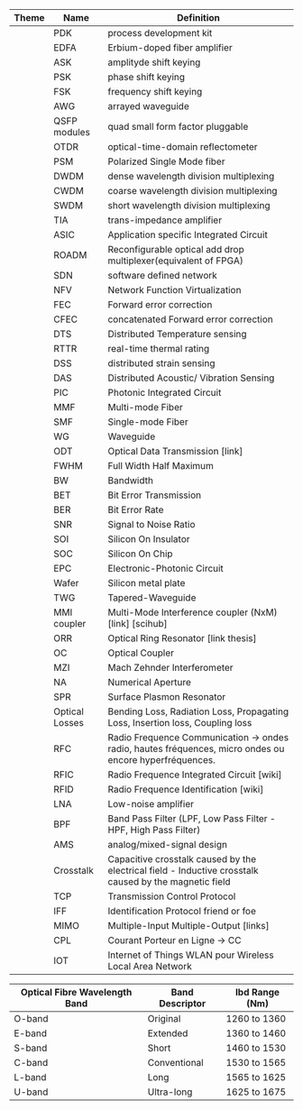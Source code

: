 | Theme        | Name           | Definition                                                                                                |
|--------------|----------------|-----------------------------------------------------------------------------------------------------------|
|              |PDK             | process development kit                                                                                   |
|              |EDFA            | Erbium-doped fiber amplifier                                                                                  |
|              |ASK             | amplityde shift keying                                                                                    |
|              |PSK             | phase shift keying                                                                                        |
|              |FSK             | frequency shift keying                                                                                    |
|              |AWG             | arrayed waveguide                                                                                         |
|              |QSFP modules    | quad small form factor pluggable                                                                          |
|              |OTDR            | optical-time-domain reflectometer                                                                         |
|              |PSM             | Polarized Single Mode fiber                                                                               |
|              |DWDM            | dense wavelength division multiplexing                                                                    |
|              |CWDM            | coarse wavelength division multiplexing                                                                   |
|              |SWDM            | short wavelength division multiplexing                                                                    |
|              |TIA             | trans-impedance amplifier                                                                                 |
|              |ASIC            | Application specific Integrated Circuit                                                                   |
|              |ROADM           | Reconfigurable optical add drop multiplexer(equivalent of FPGA)                                           |
|              |SDN             | software defined network                                                                                  |
|              |NFV             | Network Function Virtualization                                                                           |
|              |FEC             | Forward error correction                                                                                  |
|              |CFEC            | concatenated Forward error correction                                                                     |
|              |DTS             | Distributed Temperature sensing                                                                           |
|              |RTTR            | real-time thermal rating                                                                                  |
|              |DSS             | distributed strain sensing                                                                                |
|              |DAS             | Distributed Acoustic/ Vibration Sensing                                                                   |
|              |PIC             | Photonic Integrated Circuit                                                                               |
|              |MMF             | Multi-mode Fiber                                                                                          |
|              |SMF             | Single-mode Fiber                                                                                         |
|              |WG              | Waveguide                                                                                                 |
|              |ODT             | Optical Data Transmission [link]                                                                          |
|              |FWHM            | Full Width Half Maximum                                                                                   |
|              |BW              | Bandwidth                                                                                                 |
|              |BET             | Bit Error Transmission                                                                                    |
|              |BER             | Bit Error Rate                                                                                            |
|              |SNR             | Signal to Noise Ratio                                                                                     |
|              |SOI             | Silicon On Insulator                                                                                      |
|              |SOC             | Silicon On Chip                                                                                           |
|              |EPC             | Electronic-Photonic Circuit                                                                               |
|              |Wafer           | Silicon metal plate                                                                                       |
|              |TWG             | Tapered-Waveguide                                                                                         |
|              |MMI coupler     | Multi-Mode Interference coupler (NxM) [link] [scihub]                                                     |
|              |ORR             | Optical Ring Resonator [link thesis]                                                                      |
|              |OC              | Optical Coupler                                                                                           |
|              |MZI             | Mach Zehnder Interferometer                                                                               |
|              |NA              | Numerical Aperture                                                                                        |
|              |SPR             | Surface Plasmon Resonator                                                                                 |
|              |Optical Losses  | Bending Loss, Radiation Loss, Propagating Loss, Insertion loss, Coupling loss                             |
|              |RFC             | Radio Frequence Communication -> ondes radio, hautes fréquences, micro ondes ou encore hyperfréquences.   |
|              |RFIC            | Radio Frequence Integrated Circuit [wiki]                                                                 |
|              |RFID            | Radio Frequence Identification [wiki]                                                                     |
|              |LNA             | Low-noise amplifier                                                                                       |
|              |BPF             | Band Pass Filter (LPF, Low Pass Filter - HPF, High Pass Filter)                                           |
|              |AMS             | analog/mixed-signal design                                                                                |
|              |Crosstalk       | Capacitive crosstalk caused by the electrical field - Inductive crosstalk caused by the magnetic field    |
|              |TCP             | Transmission Control Protocol                                                                             |
|              |IFF             | Identification Protocol friend or foe                                                                     |
|              |MIMO            | Multiple-Input Multiple-Output  [links]                                                                   |
|              |CPL             | Courant Porteur en Ligne → CC | Carrier courant                                                           |
|              |IOT             | Internet of Things WLAN pour Wireless Local Area Network                                                  |

|Optical Fibre Wavelength Band  |Band Descriptor|lbd Range (Nm) |
|-------------------------------|---------------|---------------|
|O-band                         |Original       |1260 to 1360   |
|E-band                         |Extended       |1360 to 1460   |
|S-band                         |Short          |1460 to 1530   |
|C-band                         |Conventional   |1530 to 1565   |
|L-band                         |Long           |1565 to 1625   |
|U-band                         |Ultra-long     |1625 to 1675   |


